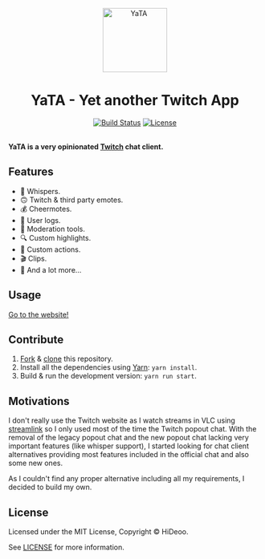 <p align="center">
  <img alt="YaTA" src="https://i.imgur.com/tai1mEA.png" width="128">
  <h1 align="center">YaTA - Yet another Twitch App</h1>
</p>

<p align="center">
  <a href="https://circleci.com/gh/HiDeoo/YaTA"><img alt="Build Status" src="https://circleci.com/gh/HiDeoo/YaTA.png?style=shield&circle-token=3e5f415ca17efc0c2ba4ad5de222eac5d90561f4"></a>
  <a href="https://github.com/HiDeoo/YaTA/blob/master/LICENSE"><img alt="License" src="https://badgen.now.sh/badge/license/MIT/blue"></a>
  <br /><br />
</p>

**YaTA is a very opinionated [Twitch](https://www.twitch.tv) chat client.**

## Features

- 💬 Whispers.
- 🙃 Twitch & third party emotes.
- 💰 Cheermotes.
- 📖 User logs.
- 🔨 Moderation tools.
- 🔍 Custom highlights.
- 🔫 Custom actions.
- 🎬 Clips.
- 🚀 And a lot more…

## Usage

[Go to the website!](https://github.com/HiDeoo/YaTA)

## Contribute

1.  [Fork](https://help.github.com/articles/fork-a-repo) & [clone](https://help.github.com/articles/cloning-a-repository) this repository.
2.  Install all the dependencies using [Yarn](https://yarnpkg.com): `yarn install`.
3.  Build & run the development version: `yarn run start`.

## Motivations

I don't really use the Twitch website as I watch streams in VLC using [streamlink](https://github.com/streamlink/streamlink) so I only used most of the time the Twitch popout chat. With the removal of the legacy popout chat and the new popout chat lacking very important features (like whisper support), I started looking for chat client alternatives providing most features included in the official chat and also some new ones.

As I couldn't find any proper alternative including all my requirements, I decided to build my own.

## License

Licensed under the MIT License, Copyright © HiDeoo.

See [LICENSE](https://github.com/HiDeoo/YaTA/blob/master/LICENSE) for more information.
